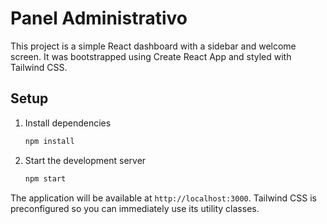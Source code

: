 # Panel Administrativo

This project is a simple React dashboard with a sidebar and welcome screen.
It was bootstrapped using Create React App and styled with Tailwind CSS.


## Setup

1. Install dependencies
   ```bash
   npm install
   ```
2. Start the development server
   ```bash
   npm start
   ```

The application will be available at `http://localhost:3000`.
Tailwind CSS is preconfigured so you can immediately use its utility classes.

